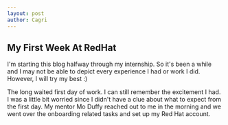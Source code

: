 ```yaml
---
layout: post
author: Cagri
---
```


## My First Week At RedHat

I'm starting this blog halfway through my internship. So it's been a while and I may not be able to depict every experience I had or work I did. However, I will try my best :)

The long waited first day of work. I can still remember the excitement I had. I was a little bit worried since I didn't have a clue about what to expect from the first day. My mentor Mo Duffy reached out to me in the morning and we went over the onboarding related tasks and set up my Red Hat account. 
